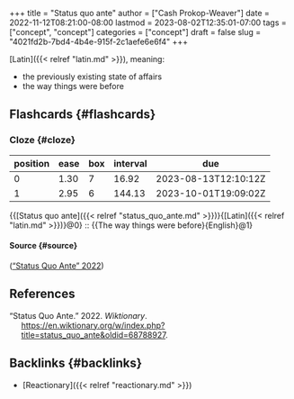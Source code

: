 +++
title = "Status quo ante"
author = ["Cash Prokop-Weaver"]
date = 2022-11-12T08:21:00-08:00
lastmod = 2023-08-02T12:35:01-07:00
tags = ["concept", "concept"]
categories = ["concept"]
draft = false
slug = "4021fd2b-7bd4-4b4e-915f-2c1aefe6e6f4"
+++

[Latin]({{< relref "latin.md" >}}), meaning:

-   the previously existing state of affairs
-   the way things were before


## Flashcards {#flashcards}


### Cloze {#cloze}

| position | ease | box | interval | due                  |
|----------|------|-----|----------|----------------------|
| 0        | 1.30 | 7   | 16.92    | 2023-08-13T12:10:12Z |
| 1        | 2.95 | 6   | 144.13   | 2023-10-01T19:09:02Z |

{{[Status quo ante]({{< relref "status_quo_ante.md" >}})}{[Latin]({{< relref "latin.md" >}})}@0} :: {{The way things were before}{English}@1}


#### Source {#source}

(<a href="#citeproc_bib_item_1">“Status Quo Ante” 2022</a>)

## References

<style>.csl-entry{text-indent: -1.5em; margin-left: 1.5em;}</style><div class="csl-bib-body">
  <div class="csl-entry"><a id="citeproc_bib_item_1"></a>“Status Quo Ante.” 2022. <i>Wiktionary</i>. <a href="https://en.wiktionary.org/w/index.php?title=status_quo_ante&oldid=68788927">https://en.wiktionary.org/w/index.php?title=status_quo_ante&#38;oldid=68788927</a>.</div>
</div>


## Backlinks {#backlinks}

-   [Reactionary]({{< relref "reactionary.md" >}})
